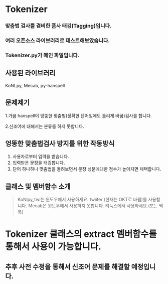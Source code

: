 # Tokenizer

### 맞춤법 검사를 겸비한 품사 태깅(Tagging)입니다.

### 여러 오픈소스 라이브러리로 테스트해보았습니다.

### Tokenizer.py가 메인 파일입니다.



## 사용된 라이브러리
KoNLpy, Mecab, py-hanspell

## 문제제기
1.가끔 hanspell이 엉뚱한 맞춤범(정확한 단어임에도 틀리게 바꿈)검사를 합니다.

2.신조어에 대해서는 분류를 하지 못합니다.

## 엉뚱한 맞춤법검사 방지를 위한 작동방식
1. 사용자로부터 입력을 받습니다.
2. 입력받은 문장을 태깅합니다.
3. 단어 하나하나 맞춤법을 돌려보면서 문장 성분에대한 점수가 높아지면 채택합니다.



## 클래스 및 멤버함수 소개
> KoNlpy_twi는 윈도우에서 사용하세요. twiiter (현재는 OKT로 바뀜)를 사용합니다.
> Mecab은 윈도우에서 사용하지 못합니다. 리눅스에서 사용하세요.(또는 맥북)

# Tokenizer 클래스의 extract 멤버함수를 통해서 사용이 가능합니다.
## 추후 사전 수정을 통해서 신조어 문제를 해결할 예정입니다.
